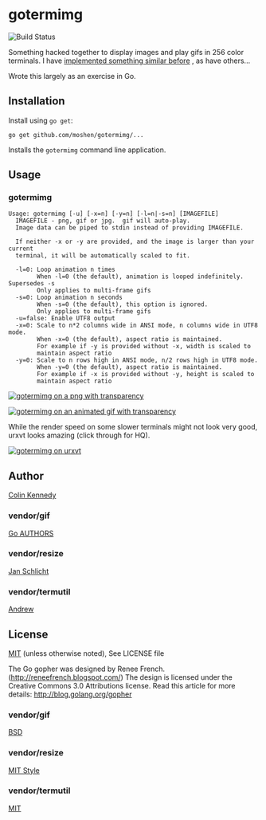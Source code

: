
# gotermimg
![Build Status](https://github.com/moshen/gotermimg/actions/workflows/main.yml/badge.svg?branch=master)

Something hacked together to display images and play gifs in 256 color
terminals.  I have
[implemented something similar before](https://github.com/moshen/Image-Term256Color)
, as have others...

Wrote this largely as an exercise in Go.

## Installation

Install using `go get`:

    go get github.com/moshen/gotermimg/...

Installs the `gotermimg` command line application.

## Usage

### gotermimg

    Usage: gotermimg [-u] [-x=n] [-y=n] [-l=n|-s=n] [IMAGEFILE]
      IMAGEFILE - png, gif or jpg.  gif will auto-play.
      Image data can be piped to stdin instead of providing IMAGEFILE.

      If neither -x or -y are provided, and the image is larger than your current
      terminal, it will be automatically scaled to fit.

      -l=0: Loop animation n times
            When -l=0 (the default), animation is looped indefinitely. Supersedes -s
            Only applies to multi-frame gifs
      -s=0: Loop animation n seconds
            When -s=0 (the default), this option is ignored.
            Only applies to multi-frame gifs
      -u=false: Enable UTF8 output
      -x=0: Scale to n*2 columns wide in ANSI mode, n columns wide in UTF8 mode.
            When -x=0 (the default), aspect ratio is maintained.
            For example if -y is provided without -x, width is scaled to
            maintain aspect ratio
      -y=0: Scale to n rows high in ANSI mode, n/2 rows high in UTF8 mode.
            When -y=0 (the default), aspect ratio is maintained.
            For example if -x is provided without -y, height is scaled to
            maintain aspect ratio

[![gotermimg on a png with transparency](https://media.giphy.com/media/vpYeVwn2cRxstBp5hS/giphy.gif)](https://media.giphy.com/media/vpYeVwn2cRxstBp5hS/giphy.gif)

[![gotermimg on an animated gif with transparency](https://media.giphy.com/media/b9sXmD1dWBUvbgr87r/giphy.gif)](https://media.giphy.com/media/b9sXmD1dWBUvbgr87r/giphy.gif)

While the render speed on some slower terminals might not look very good, urxvt
looks amazing (click through for HQ).

[![gotermimg on urxvt](https://media.giphy.com/media/Jsg9KArYyntBPgoH4o/giphy.gif)](https://media.giphy.com/media/Jsg9KArYyntBPgoH4o/giphy.gif)

## Author

[Colin Kennedy](https://github.com/moshen)

### vendor/gif

[Go AUTHORS](https://golang.org/AUTHORS)

### vendor/resize

[Jan Schlicht](https://github.com/nfnt/resize)

### vendor/termutil

[Andrew](https://github.com/andrew-d/go-termutil)

## License

[MIT](http://colken.mit-license.org/)
(unless otherwise noted), See LICENSE file

The Go gopher was designed by Renee French. (http://reneefrench.blogspot.com/)
The design is licensed under the Creative Commons 3.0 Attributions license.
Read this article for more details: http://blog.golang.org/gopher

### vendor/gif

[BSD](https://github.com/moshen/gotermimg/blob/master/vendor/gif/LICENSE)

### vendor/resize

[MIT Style](https://github.com/moshen/gotermimg/blob/master/vendor/resize/LICENSE)

### vendor/termutil

[MIT](https://github.com/moshen/gotermimg/blob/master/vendor/termutil/LICENSE)
